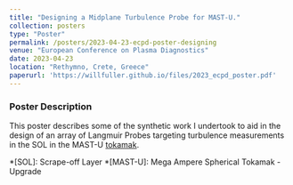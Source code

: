 ```yaml
---
title: "Designing a Midplane Turbulence Probe for MAST-U."
collection: posters
type: "Poster"
permalink: /posters/2023-04-23-ecpd-poster-designing
venue: "European Conference on Plasma Diagnostics"
date: 2023-04-23
location: "Rethymno, Crete, Greece"
paperurl: 'https://willfuller.github.io/files/2023_ecpd_poster.pdf'
---
```


### Poster Description

This poster describes some of the synthetic work I undertook to aid in the design of an array of Langmuir Probes targeting turbulence measurements in the SOL in the MAST-U [tokamak](https://ccfe.ukaea.uk/programmes/mast-upgrade/).

*[SOL]: Scrape-off Layer
*[MAST-U]: Mega Ampere Spherical Tokamak - Upgrade

